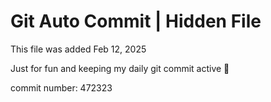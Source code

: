 # Git Auto Commit | Hidden File

This file was added Feb 12, 2025

Just for fun and keeping my daily git commit active 🤪

commit number: 472323
